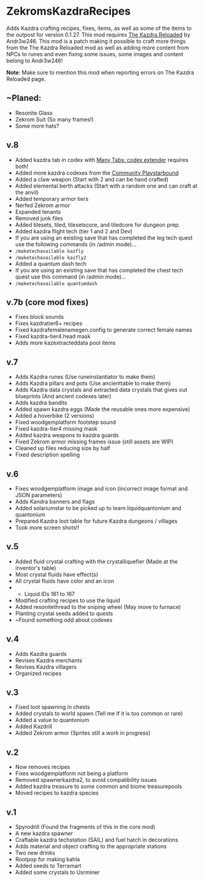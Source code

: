 # ZekromsKazdraRecipes
Adds Kazdra crafting recipes, fixes, items, as well as some of the items to the outpost for version 0.1.27.  This mod requires [The Kazdra Reloaded](http://steamcommunity.com/sharedfiles/filedetails/?id=949156982) by Andr3w246.
This mod is a patch making it possible to craft more things from the The Kazdra Reloaded mod as well as adding more content from NPCs to runes and even fixing some issues, some images and content belong to Andr3w246!

**Note**: Make sure to mention this mod when reporting errors on The Kazdra Reloaded page.

## ~Planed:
* Resonite Glass
* Zekrom Suit (So many frames!)
* Some more hats?

## v.8
* Added kazdra tab in codex with [Many Tabs: codex extender](http://steamcommunity.com/sharedfiles/filedetails/?id=1119086325&searchtext=codex+extender) requires both!
* Added more kazdra codexes from the [Community Playstarbound](https://community.playstarbound.com/resources/the-kazdra.1991)
* Added a claw weapon (Start with 2 and can be hand crafted)
* Added elemental berth attacks (Start with a random one and can craft at the anvil)
* Added temporary armor tiers
* Nerfed Zekrom armor
* Expanded tenants
* Removed junk files
* Added tilesets, tiled, tilesetscore, and tiledcore for dungeon prep.
* Added kazdra flight tech (tier 1 and 2 and Dev)
* If you are using an existing save that has completed the leg tech quest use the following commands (in /admin mode)...
* `/maketechavailable kazfly`
* `/maketechavailable kazfly2`
* Added a quantum dash tech
* If you are using an existing save that has completed the chest tech quest use this command (in /admin mode)...
* `/maketechavailable quantumdash`

## v.7b (core mod fixes)
* Fixes block sounds
* Fixes kazdratier6+ recipes
* Fixed kazdrafemalenamegen.config to generate correct female names
* Fixed kazdra-tier4.head mask
* Adds more kazextracteddata pool items

## v.7
* Adds Kazdra runes (Use runeinstantiator to make them)
* Adds Kazdra pillars and pots (Use ancienttable to make them)
* Adds Kazdra data crystals and extracted data crystals that gives out blueprints (And ancient codexes later)
* Adds kazdra bandits
* Added spawn kazdra eggs (Made the reusable ones more expensive)
* Added a hoverbike (2 versions)
* Fixed woodgemplatform footstep sound
* Fixed kazdra-tier4 missing mask
* Added kazdra weapons to kazdra guards
* Fixed Zekrom armor missing frames issue (still assets are WIP)
* Cleaned up files reducing size by half
* Fixed description spelling

## v.6
* Fixes woodgemplatform image and icon (incorrect image format and JSON parameters)
* Adds Kandra banners and flags
* Added solariumstar to be picked up to learn liquidquantonium and quantonium
* Prepared Kazdra loot table for future Kazdra dungeons / villages
* Took more screen shots!!

## v.5
* Added fluid crystal crafting with the crystalliquefier (Made at the inventor\'s table)
* Most crystal fluids have effect(s) 
* All crystal fluids have color and an icon
* - Liquid IDs 161 to 167
* Modified crafting recipes to use the liquid
* Added resonitethread to the sniping wheel (May move to furnace)
* Planting crystal seeds added to quests
* ~Found something odd about codexes

## v.4
* Adds Kazdra guards
* Revises Kazdra merchants
* Revises Kazdra villagers
* Organized recipes

## v.3
* Fixed loot spawning in chests
* Added crystals to world spawn (Tell me if it is too common or rare)
* Added a value to quantonium
* Added Kazdrill
* Added Zekrom armor (Sprites still a work in progress)

## v.2
* Now removes recipes
* Fixes woodgemplatform not being a platform
* Removed spawnerkazdra2, to avoid compatibility issues
* Added kazdra treasure to some common and biome treasurepools
* Moved recipes to kazdra species

## v.1
* Spyrodrill (Found the fragments of this in the core mod)
* A new kazdra spawner
* Craftable kazdra techstation (SAIL) and fuel hatch in decorations
* Adds material and object crafting to the appropriate stations
* Two new drinks
* Rootpop for making kahla
* Added seeds to Terramart
* Added some crystals to Usrminer

